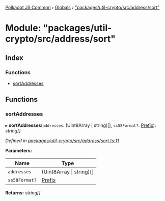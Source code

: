 [Polkadot JS Common](../README.md) › [Globals](../globals.md) › ["packages/util-crypto/src/address/sort"](_packages_util_crypto_src_address_sort_.md)

# Module: "packages/util-crypto/src/address/sort"

## Index

### Functions

* [sortAddresses](_packages_util_crypto_src_address_sort_.md#sortaddresses)

## Functions

###  sortAddresses

▸ **sortAddresses**(`addresses`: (Uint8Array | string)[], `ss58Format?`: [Prefix](_packages_util_crypto_src_address_types_.md#prefix)): *string[]*

*Defined in [packages/util-crypto/src/address/sort.ts:11](https://github.com/polkadot-js/common/blob/4111122c/packages/util-crypto/src/address/sort.ts#L11)*

**Parameters:**

Name | Type |
------ | ------ |
`addresses` | (Uint8Array &#124; string)[] |
`ss58Format?` | [Prefix](_packages_util_crypto_src_address_types_.md#prefix) |

**Returns:** *string[]*
